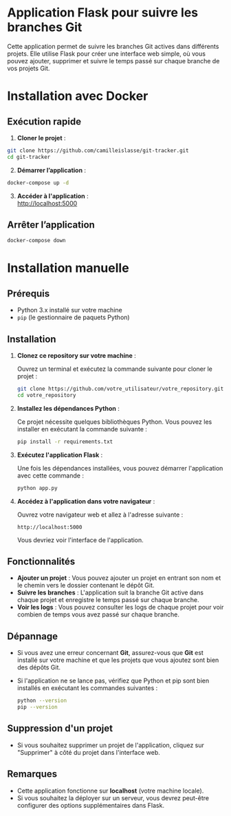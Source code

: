 
# Application Flask pour suivre les branches Git

Cette application permet de suivre les branches Git actives dans différents projets. Elle utilise Flask pour créer une interface web simple, où vous pouvez ajouter, supprimer et suivre le temps passé sur chaque branche de vos projets Git.


# Installation avec Docker

## Exécution rapide

1. **Cloner le projet** :
```sh
git clone https://github.com/camilleislasse/git-tracker.git
cd git-tracker
```

2. **Démarrer l’application** :
```sh
docker-compose up -d
```

3. **Accéder à l'application** :  
   [http://localhost:5000](http://localhost:5000)

## Arrêter l’application
```sh
docker-compose down
```  

# Installation manuelle

## Prérequis

- Python 3.x installé sur votre machine
- `pip` (le gestionnaire de paquets Python)

## Installation

1. **Clonez ce repository sur votre machine** :

   Ouvrez un terminal et exécutez la commande suivante pour cloner le projet :

   ```bash
   git clone https://github.com/votre_utilisateur/votre_repository.git
   cd votre_repository
   ```

2. **Installez les dépendances Python** :

   Ce projet nécessite quelques bibliothèques Python. Vous pouvez les installer en exécutant la commande suivante :

   ```bash
   pip install -r requirements.txt
   ```

3. **Exécutez l'application Flask** :

   Une fois les dépendances installées, vous pouvez démarrer l'application avec cette commande :

   ```bash
   python app.py
   ```

4. **Accédez à l'application dans votre navigateur** :

   Ouvrez votre navigateur web et allez à l'adresse suivante :

   ```
   http://localhost:5000
   ```

   Vous devriez voir l'interface de l'application.

## Fonctionnalités

- **Ajouter un projet** : Vous pouvez ajouter un projet en entrant son nom et le chemin vers le dossier contenant le dépôt Git.
- **Suivre les branches** : L'application suit la branche Git active dans chaque projet et enregistre le temps passé sur chaque branche.
- **Voir les logs** : Vous pouvez consulter les logs de chaque projet pour voir combien de temps vous avez passé sur chaque branche.

## Dépannage

- Si vous avez une erreur concernant **Git**, assurez-vous que **Git** est installé sur votre machine et que les projets que vous ajoutez sont bien des dépôts Git.
- Si l'application ne se lance pas, vérifiez que Python et pip sont bien installés en exécutant les commandes suivantes :

   ```bash
   python --version
   pip --version
   ```

## Suppression d'un projet

- Si vous souhaitez supprimer un projet de l'application, cliquez sur "Supprimer" à côté du projet dans l'interface web.

## Remarques

- Cette application fonctionne sur **localhost** (votre machine locale).
- Si vous souhaitez la déployer sur un serveur, vous devrez peut-être configurer des options supplémentaires dans Flask.
